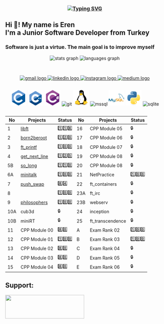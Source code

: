 <h3 align="center"><a href="https://git.io/typing-svg"><img src="https://readme-typing-svg.herokuapp.com?font=Roboto+Mono&size=40&duration=1000&pause=100&color=F70000&center=true&vCenter=true&multiline=true&width=250&height=150&lines=WELCOME;TO;REAL+WORLD;-" alt="Typing SVG" </img></a></h3>

<h2 align="left">Hi 👋! My name is Eren<br>I'm a Junior Software Developer from Turkey</h2>
<h3 align="left">Software is just a virtue. The main goal is to improve myself</h3>

<div align="center">
  <img src="https://github-readme-stats.vercel.app/api?username=erenakbas57&hide_title=false&hide_rank=false&show_icons=true&include_all_commits=true&count_private=true&disable_animations=false&theme=dracula&locale=en&hide_border=false" height="150" alt="stats graph"  />
  <img src="https://github-readme-stats.vercel.app/api/top-langs?username=erenakbas57&locale=en&hide_title=false&layout=compact&card_width=320&langs_count=5&theme=dracula&hide_border=false" height="150" alt="languages graph"  />
</div>


<br clear="both">

##
<div align="center">
  <a href="mailto:m.erenakbas57@gmail.com" target="_blank">
    <img src="https://img.shields.io/static/v1?message=Gmail&logo=gmail&label=&color=D14836&logoColor=white&labelColor=&style=flat" height="50" alt="gmail logo"  />
  </a>
  <a href="https://www.linkedin.com/in/erenakbas/" target="_blank">
    <img src="https://img.shields.io/static/v1?message=erenakbas&logo=linkedin&label=&color=0077B5&logoColor=white&labelColor=&style=flat" height="50" alt="linkedin logo"  />
  </a>
  <a href="https://www.instagram.com/erenakbas57/" target="_blank">
    <img src="https://img.shields.io/static/v1?message=erenakbas57&logo=instagram&label=&color=E4405F&logoColor=white&labelColor=&style=flat" height="50" alt="instagram logo"  />
  </a>
  <a href="https://medium.com/@erenakbas" target="_blank">
    <img src="https://img.shields.io/static/v1?message=@erenakbas&logo=medium&label=&color=12100E&logoColor=white&labelColor=&style=flat" height="50" alt="medium logo"  />
  </a>
</div>

##


<div align="center"> 
<a> <img src="https://raw.githubusercontent.com/devicons/devicon/master/icons/c/c-original.svg" alt="c" width="50" height="50"/> </a>
<a> <img src="https://raw.githubusercontent.com/mwasplund/Tracer/master/Assets/cpp_icon.png" alt="cplusplus" width="50" height="50"/></a> 
<a> <img src="https://raw.githubusercontent.com/devicons/devicon/master/icons/csharp/csharp-original.svg" alt="csharp" width="50" height="50"/> </a>
<a> <img src="https://www.vectorlogo.zone/logos/git-scm/git-scm-icon.svg" alt="git" width="50" height="50"/> </a> 
<a> <img src="https://raw.githubusercontent.com/devicons/devicon/master/icons/linux/linux-original.svg" alt="linux" width="50" height="50"/> </a>
<a> <img src="https://www.svgrepo.com/show/303229/microsoft-sql-server-logo.svg" alt="mssql" width="50" height="50"/> </a> 
<a> <img src="https://raw.githubusercontent.com/devicons/devicon/master/icons/mysql/mysql-original-wordmark.svg" alt="mysql" width="50" height="50"/></a> 
<a> <img src="https://raw.githubusercontent.com/devicons/devicon/master/icons/python/python-original.svg" alt="python" width="50" height="50"/> </a> 
<a> <img src="https://www.vectorlogo.zone/logos/sqlite/sqlite-icon.svg" alt="sqlite" width="50" height="50"/> </a>
</div>

##

<table>
<thead>
  <tr>
    <th>No</th>
    <th>Projects</th>
    <th>Status</th>
    <th>No</th>
    <th>Projects</th>
    <th>Status</th>
  </tr>
</thead>
<tbody>
  <tr>
    <td>1</td>
    <td><a href="https://github.com/erenakbas57/libft" target="_blank" rel="noopener noreferrer">libft</a></td>
    <td>1️⃣1️⃣8️⃣</td>
    <td>16</td>
    <td>CPP Module 05</td>
    <td>🔒</td>
  </tr>
  <tr>
    <td>2</td>
    <td><a href="https://github.com/erenakbas57/born2beroot" target="_blank" rel="noopener noreferrer">born2beroot</a></td>
    <td>1️⃣2️⃣0️⃣</td>
    <td>17</td>
    <td>CPP Module 06</td>
    <td>🔒</td>
  </tr>
  <tr>
    <td>3</td>
    <td><a href="https://github.com/erenakbas57/ft_printf" target="_blank" rel="noopener noreferrer">ft_printf</a></td>
    <td>1️⃣0️⃣0️⃣</td>
    <td>18</td>
    <td>CPP Module 07</td>
    <td>🔒</td>
  </tr>
  <tr>
    <td>4</td>
    <td><a href="https://github.com/erenakbas57/get_next_line" target="_blank" rel="noopener noreferrer">get_next_line</a></td>
    <td>1️⃣2️⃣5️⃣</td>
    <td>19</td>
    <td>CPP Module 08</td>
    <td>🔒</td>
  </tr>
  <tr>
    <td>5B</td>
    <td><a href="https://github.com/erenakbas57/so_long" target="_blank" rel="noopener noreferrer">so_long</a></td>
    <td>1️⃣1️⃣0️⃣</td>
    <td>20</td>
    <td>CPP Module 08</td>
    <td>🔒</td>
  </tr>
  <tr>
    <td>6A</td>
    <td><a href="https://github.com/erenakbas57/minitalk" target="_blank" rel="noopener noreferrer">minitalk</a></td>
    <td>1️⃣0️⃣0️⃣</td>
    <td>21</td>
    <td>NetPractice</td>
    <td>1️⃣0️⃣0️⃣</td>
  </tr>
  <tr>
    <td>7</td>
    <td><a href="https://github.com/erenakbas57/push_swap" target="_blank" rel="noopener noreferrer">push_swap</a></td>
    <td>8️⃣4️⃣</td>
    <td>22<br></td>
    <td>ft_containers</td>
    <td>🔒</td>
  </tr>
  <tr>
    <td>8</td>
    <td><a href="https://github.com/erenakbas57/Minishell"></a></td>
    <td>1️⃣0️⃣0️⃣</td>
    <td>23A</td>
    <td>ft_irc</td>
    <td>🔒</td>
  </tr>
  <tr>
    <td>9</td>
    <td><a href="https://github.com/erenakbas57/philosophers" target="_blank" rel="noopener noreferrer">philosophers</a></td>
    <td>1️⃣0️⃣0️⃣</td>
    <td>23B</td>
    <td>webserv</td>
    <td>🔒</td>
  </tr>
  <tr>
    <td>10A</td>
    <td>cub3d</td>
    <td>🔒</td>
    <td>24</td>
    <td>inception</td>
    <td>🔒</td>
  </tr>
  <tr>
    <td>10B</td>
    <td>miniRT</td>
    <td>🔒</td>
    <td>25</td>
    <td>ft_transcendence</td>
    <td>🔒</td>
  </tr>
  <tr>
    <td>11</td>
    <td>CPP Module 00</td>
    <td>8️⃣0️⃣</td>
    <td>A</td>
    <td>Exam Rank 02</td>
    <td>1️⃣0️⃣0️⃣<br></td>
  </tr>
  <tr>
    <td>12</td>
    <td>CPP Module 01</td>
    <td>1️⃣0️⃣0️⃣</td>
    <td>B</td>
    <td>Exam Rank 03</td>
    <td>1️⃣0️⃣0️⃣</td>
  </tr>
  <tr>
    <td>13</td>
    <td>CPP Module 02</td>
    <td>8️⃣0️⃣</td>
    <td>C</td>
    <td>Exam Rank 04</td>
    <td>🔒</td>
  </tr>
  <tr>
    <td>14</td>
    <td>CPP Module 03</td>
    <td>8️⃣0️⃣</td>
    <td>D</td>
    <td>Exam Rank 05</td>
    <td>🔒</td>
  </tr>
  <tr>
    <td>15</td>
    <td>CPP Module 04</td>
    <td>8️⃣0️⃣</td>
    <td>E</td>
    <td>Exam Rank 06</td>
    <td>🔒</td>
  </tr>
</tbody>
</table>



<h2 align="left">Support:</h2>
<p><a href="https://www.buymeacoffee.com/merenakbas"> <img align="center" src="https://cdn.buymeacoffee.com/buttons/v2/default-yellow.png" width="250" height="75"</img></a></p>
